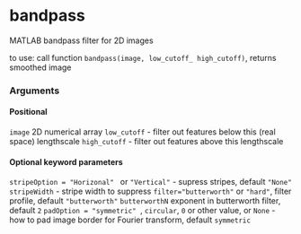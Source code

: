 # bandpass
MATLAB bandpass filter for 2D images

to use: call function ``bandpass(image, low_cutoff_ high_cutoff)``, returns smoothed image

### Arguments
#### Positional
``image`` 2D numerical array
``low_cutoff`` - filter out features below this (real space) lengthscale
``high_cutoff`` - filter out features above this lengthscale
#### Optional keyword parameters
``stripeOption = "Horizonal" `` or ``"Vertical"`` - supress stripes, default ``"None"``
``stripeWidth`` - stripe width to suppress
``filter="butterworth"`` or ``"hard"``, filter profile, default ``"butterworth"``
``butterworthN`` exponent in butterworth filter, default ``2``
``padOption = "symmetric" ``, ``circular``, ``0`` or other value, or ``None`` - how to pad image border for Fourier transform, default ``symmetric``

